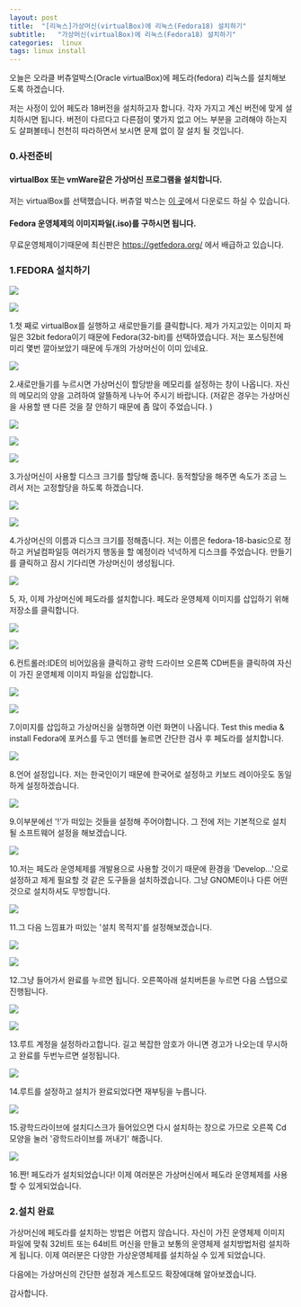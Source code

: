 ```yaml
---
layout: post
title:  "[리눅스]가상머신(virtualBox)에 리눅스(Fedora18) 설치하기"
subtitle:   "가상머신(virtualBox)에 리눅스(Fedora18) 설치하기"
categories:  linux
tags: linux install 
---
```



오늘은 오라클 버츄얼박스(Oracle virtualBox)에 페도라(fedora) 리눅스를 설치해보도록 하겠습니다.

저는 사정이 있어 페도라 18버전을 설치하고자 합니다. 각자 가지고 계신 버전에 맞게 설치하시면 됩니다. 버전이 다르다고 다른점이 몇가지 없고 어느 부분을 고려해야 하는지도 살펴볼테니 천천히 따라하면서 보시면 문제 없이 잘 설치 될 것입니다.

### 0.사전준비

#### virtualBox 또는 vmWare같은 가상머신 프로그램을 설치합니다. 

저는 virtualBox를 선택했습니다. 버츄얼 박스는 [이 곳](https://www.virtualbox.org/)에서 다운로드 하실 수 있습니다.

#### Fedora 운영체제의 이미지파일(.iso)를 구하시면 됩니다. 

무료운영체제이기때문에 최신판은 https://getfedora.org/ 에서 배급하고 있습니다.

### 1.FEDORA 설치하기

[![](http://postfiles1.naver.net/20160315_144/zooqzqz_1458028834481NPfte_PNG/1.PNG?type=w773)](#)

[![](http://postfiles6.naver.net/20160315_197/zooqzqz_14580288389764E4Oq_PNG/%C4%B8%C3%B3.PNG?type=w773)](#)

1.첫 째로 virtualBox를 실행하고 새로만들기를 클릭합니다. 제가 가지고있는 이미지 파일은 32bit fedora이기 때문에 Fedora(32-bit)를 선택하였습니다. 저는 포스팅전에 미리 몇번 깔아보았기 때문에 두개의 가상머신이 이미 있네요.

[![](http://postfiles3.naver.net/20160315_226/zooqzqz_1458028834676vFp6V_PNG/2.PNG?type=w773)](#)

2.새로만들기를 누르시면 가상머신이 할당받을 메모리를 설정하는 창이 나옵니다. 자신의 메모리의 양을 고려하여 알뜰하게 나누어 주시기 바랍니다. (저같은 경우는 가상머신을 사용할 땐 다른 것을 잘 안하기 때문에 좀 많이 주었습니다. )

[![](http://postfiles3.naver.net/20160315_258/zooqzqz_1458028834976eS3F0_PNG/3.PNG?type=w773)](#)

[![](http://postfiles5.naver.net/20160315_196/zooqzqz_1458028835196FOPWE_PNG/4.PNG?type=w773)](#) 

[![](http://postfiles10.naver.net/20160315_217/zooqzqz_1458028835396ahHfg_PNG/5.PNG?type=w773)](#)

3.가상머신이 사용할 디스크 크기를 할당해 줍니다. 동적할당을 해주면 속도가 조금 느려서 저는 고정할당을 하도록 하겠습니다.

[![](http://postfiles3.naver.net/20160315_114/zooqzqz_1458028835612laSto_PNG/6.PNG?type=w773)](#)

[![](http://postfiles15.naver.net/20160315_14/zooqzqz_1458028835820fTesQ_PNG/7.PNG?type=w773)](#)


4.가상머신의 이름과 디스크 크기를 정해줍니다. 저는 이름은 fedora-18-basic으로 정하고 커널컴파일등 여러가지 행동을 할 예정이라 넉넉하게 디스크를 주었습니다. 만들기를 클릭하고 잠시 기다리면 가상머신이 생성됩니다.

[![](http://postfiles4.naver.net/20160315_99/zooqzqz_1458028835984wNwrj_PNG/8.PNG?type=w773)](#)

5, 자, 이제 가상머신에 페도라를 설치합니다. 페도라 운영체제 이미지를 삽입하기 위해 저장소를 클릭합니다.

[![](http://postfiles6.naver.net/20160315_37/zooqzqz_1458028836151O6W4c_PNG/9.PNG?type=w773)](#) 


[![](http://postfiles4.naver.net/20160315_35/zooqzqz_14580288363452dIPE_PNG/10.PNG?type=w773)](#)

6.컨트롤러:IDE의 비어있음을 클릭하고 광학 드라이브 오른쪽 CD버튼을 클릭하여 자신이 가진 운영체제 이미지 파일을 삽입합니다.

[![](http://postfiles10.naver.net/20160315_137/zooqzqz_1458028836484v8rv5_PNG/11.PNG?type=w773)](#) 

[![](http://postfiles6.naver.net/20160315_5/zooqzqz_1458028836737qe1gu_PNG/12.PNG?type=w773)](#)

7.이미지를 삽입하고 가상머신을 실행하면 이런 화면이 나옵니다. Test this media & install Fedora에 포커스를 두고 엔터를 눌르면 간단한 검사 후 페도라를 설치합니다.

[![](http://postfiles13.naver.net/20160315_204/zooqzqz_1458028836894FWiSf_PNG/13.PNG?type=w773)](#)

8.언어 설정입니다. 저는 한국인이기 때문에 한국어로 설정하고 키보드 레이아웃도 동일하게 설정하겠습니다.

[![](http://postfiles6.naver.net/20160315_229/zooqzqz_1458028837064558JM_PNG/14.PNG?type=w773)](#)

9.이부분에선 '!'가 떠있는 것들을 설정해 주어야합니다. 그 전에 저는 기본적으로 설치 될 소프트웨어 설정을 해보겠습니다.

[![](http://postfiles10.naver.net/20160315_41/zooqzqz_1458028837448AjF9L_PNG/15.PNG?type=w773)](#)

10.저는 페도라 운영체제를 개발용으로 사용할 것이기 때문에 환경을 'Develop...'으로 설정하고 제게 필요할 것 같은 도구들을 설치하겠습니다. 그냥 GNOME이나 다른 어떤것으로 설치하셔도 무방합니다.


[![](http://postfiles12.naver.net/20160315_75/zooqzqz_1458028837647UQRJy_PNG/16.PNG?type=w773)](#)

11.그 다음 느낌표가 떠있는 '설치 목적지'를 설정해보겠습니다.

[![](http://postfiles7.naver.net/20160315_6/zooqzqz_1458028837824e6YxI_PNG/17.PNG?type=w773)](#)

[![](http://postfiles12.naver.net/20160315_91/zooqzqz_1458028838062vcgUq_PNG/18.PNG?type=w773)](#)

12.그냥 들어가서 완료를 누르면 됩니다. 오른쪽아래 설치버튼을 누르면 다음 스탭으로 진행됩니다.

[![](http://postfiles2.naver.net/20160315_49/zooqzqz_1458028838175w9Alt_PNG/19.PNG?type=w773)](#) 

[![](http://postfiles4.naver.net/20160315_19/zooqzqz_1458028838352EF4GE_PNG/20.PNG?type=w773)](#)

13.루트 계정을 설정하라고합니다. 길고 복잡한 암호가 아니면 경고가 나오는데 무시하고 완료를 두번누르면 설정됩니다.

[![](http://postfiles11.naver.net/20160315_58/zooqzqz_1458028838473me3pT_PNG/21.PNG?type=w773)](#)

14.루트를 설정하고 설치가 완료되었다면 재부팅을 누릅니다.

[![](http://postfiles15.naver.net/20160315_254/zooqzqz_1458028838644GnGOH_PNG/22.PNG?type=w773)](#)

15.광학드라이브에 설치디스크가 들어있으면 다시 설치하는 창으로 가므로 오른쪽 Cd모양을 눌러 '광학드라이브를 꺼내기' 해줍니다.

[![](http://postfiles3.naver.net/20160315_130/zooqzqz_1458028838768hyxY1_PNG/23.PNG?type=w773)](#)

16.짠! 페도라가 설치되었습니다! 이제 여러분은 가상머신에서 페도라 운영체제를 사용할 수 있게되었습니다.

### 2.설치 완료

가상머신에 페도라를 설치하는 방법은 어렵지 않습니다. 자신이 가진 운영체제 이미지 파일에 맞춰 32비트 또는 64비트 머신을 만들고 보통의 운영체제 설치방법처럼 설치하게 됩니다. 이제 여러분은 다양한 가상운영체제를 설치하실 수 있게 되었습니다. 

다음에는 가상머신의 간단한 설정과 게스트모드 확장에대해 알아보겠습니다.

감사합니다.
